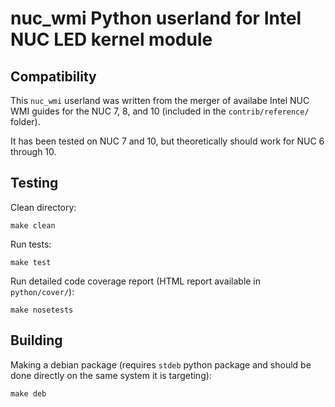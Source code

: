 # nuc_wmi Python userland for Intel NUC LED kernel module

## Compatibility

This `nuc_wmi` userland was written from the merger of availabe Intel NUC WMI guides for the NUC 7, 8, and 10 (included in the `contrib/reference/` folder).

It has been tested on NUC 7 and 10, but theoretically should work for NUC 6 through 10.

## Testing

Clean directory:

```
make clean
```

Run tests:

```
make test
```

Run detailed code coverage report (HTML report available in `python/cover/`):

```
make nosetests
```

## Building

Making a debian package (requires `stdeb` python package and should be done directly on the same system it is targeting):

```
make deb
```
